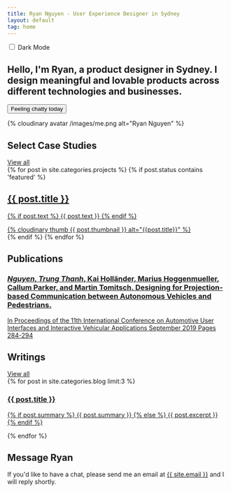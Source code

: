 ```yaml
---
title: Ryan Nguyen - User Experience Designer in Sydney
layout: default
tag: home
---
```

<section class="intro">
  <div class="switch theme-toggle-button">
    <input class="switch__input" type="checkbox" id="theme-toggle" onclick="modeSwitcher()">
    <label class="switch__label" for="theme-toggle">Dark Mode</label>
    <div aria-hidden="true" class="switch__marker" id="theme-label"></div>
  </div>
  <div  class="intro-text">
    <h1> Hello, I'm Ryan, a product designer in Sydney. I design meaningful and lovable products across different technologies and businesses.</h1>
    <form>
      <input id="start-chat" type="button" class="button button-big mobile-block" value="Feeling chatty today" onClick="startChat()"/>
    </form>
    <div class="spacer-block-2"></div>
  </div>
  <div id="chat" class="hidden">
    <div class="botui-app-container" id="my-pa">
      <div id="avatar" class="hidden">
        {% cloudinary avatar /images/me.png alt="Ryan Nguyen" %}
      </div>
      <bot-ui></bot-ui>
    </div>
  </div>
</section>

<section>
  <div class="horizontal-bar"></div>
  <h2 class="h1 key-category" id="case-studies">Select Case Studies</h2>
  <a class="link" href="{{ site.baseurl }}/projects/">View all</a>
  <div class="projects list featured">
    <div class="posts">
      {% for post in site.categories.projects %}
        {% if post.status contains 'featured' %}
          <a href="{{ post.url | prepend: site.baseurl }}">
            <div class="post py2">
              <div class="summary">
                  <h2 class="h2 post-title">{{ post.title }}</h2>
                <p class="text">
                  {% if post.text %}
                    {{ post.text }}
                  {% endif %}
                </p>
              </div>
              <div class="thumbnail">
                <div class="wrap">
                  {% cloudinary thumb {{ post.thumbnail }} alt="{{post.title}}" %}
                </div>
              </div>
            </div>
          </a>
        {% endif %}
      {% endfor %}
    </div>
  </div>
</section>

<div class="spacer-block-1"></div>

<section>
  <div class="horizontal-bar"></div>
  <h2 class="h1 key-category">Publications</h2>

  <div class="blog">
    <div class="publication">
      <div class="posts">
        <a class="link" href="https://dl.acm.org/doi/abs/10.1145/3342197.3344543" target="_blank">
          <div class="post py2">
            <h3 class="h4 post-title">
              <em>Nguyen, Trung Thanh</em>, Kai Holländer, Marius Hoggenmueller, Callum Parker, and Martin Tomitsch. Designing for Projection-based Communication between Autonomous Vehicles and Pedestrians. 
            </h3>
            <p class="summary">
              <span>In Proceedings of the 11th International Conference on Automotive User Interfaces and Interactive Vehicular Applications</span>
              <span>September 2019</span>
              <span>Pages 284-294</span>
            </p>
          </div>
        </a>
      </div>
    </div>
  </div>
</section>

<div class="spacer-block-1"></div>

<section>
  <div class="horizontal-bar"></div>
  <h2 class="h1 key-category">Writings</h2>
  <a class="link" href="{{ site.baseurl }}/blog/">View all</a>

  <div class="blog featured">
    <div class="posts">
      {% for post in site.categories.blog limit:3 %}
        <a href="{{ post.url | prepend: site.baseurl }}">
          <div class="post py1">
            <h3 class="h3 post-title">{{ post.title }}</h3>
            <p class="post-summary">
              {% if post.summary %}
                {{ post.summary }}
              {% else %}
                {{ post.excerpt }}
              {% endif %}
            </p>
          </div>
        </a>
      {% endfor %}
    </div>
  </div>
</section>

<div class="spacer-block-1"></div>

<section>
  <div class="horizontal-bar"></div>
  <h2 class="h1 key-category">Message Ryan</h2>
  <p style="max-width: 650px;">If you'd like to have a chat, please send me an email at <a href="mailto:{{ site.email }}" class="link">{{ site.email }}</a> and I will reply shortly.</p>
</section>

<script src="https://ajax.googleapis.com/ajax/libs/jquery/2.2.4/jquery.min.js"></script>
<script src="./js/vue/2.0.6/vue.min.js"></script>
<script src="./js/botui/botui.min.js"></script>
<script src="./js/botui/mybot.js"></script>